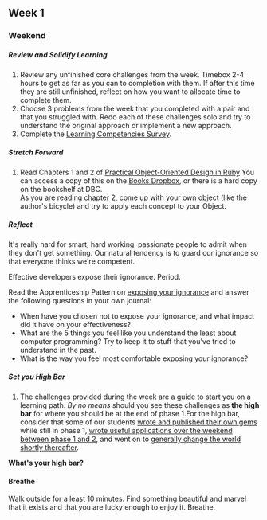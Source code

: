 ## Week 1

### Weekend

##### Review and Solidify Learning

1. Review any unfinished core challenges from the week. Timebox 2-4 hours to get as far as you can to completion with them. If after this time they are still unfinished, reflect on how you want to allocate time to complete them.
1. Choose 3 problems from the week that you completed with a pair and that you struggled with.  Redo each of these challenges solo and try to understand the original approach or implement a new approach.
1. Complete the [Learning Competencies Survey](https://docs.google.com/forms/d/1TFrLnRaO1Z1IOVeuqsyiAgI_50MaHNJtys-hDEUX0Hs/viewform).

##### Stretch Forward

1. Read Chapters 1 and 2 of [Practical Object-Oriented Design in Ruby](https://www.dropbox.com/s/82gx9sf00vmonad/Practical%20Object%20Oriented%20Design%20in%20Ruby.pdf)
You can access a copy of this on the [Books Dropbox](https://www.dropbox.com/sh/cyje5e6cfk708al/USop5LBSQA), or there is a hard copy on the bookshelf at DBC.  
As you are reading chapter 2, come up with your own object (like the author's bicycle) and try to apply each concept to your Object.

##### Reflect

It's really hard for smart, hard working, passionate people to admit when they don't get something. Our natural tendency is to guard our ignorance so that everyone thinks we're competent.

Effective developers expose their ignorance. Period.

Read the Apprenticeship Pattern on [exposing your ignorance](http://ofps.oreilly.com/titles/9780596518387/emptying_the_cup.html#expose_your_ignorance) and answer the following questions in your own journal:

- When have you chosen not to expose your ignorance, and what impact did it have on your effectiveness?
- What are the 5 things you feel like you understand the least about computer programming? Try to keep it to stuff that you've tried to understand in the past.
- What is the way you feel most comfortable exposing your ignorance?

##### Set you High Bar 

1. The challenges provided during the week are a guide to start you on a learning path. *By no means* should you see these challenges as **the high bar** for where you should be at the end of phase 1.For the high bar, consider that some of our students [wrote and published their own gems](https://github.com/sandbochs/local_message) while still in phase 1, [wrote useful applications over the weekend between phase 1 and 2](http://www.codequizzes.com/), and went on to [generally change the world shortly thereafter](http://Devbootcamp/2013/08/19/how-dbcers-are-turning-your-browser-into-a-snake-playing-gosling-loving-wonderwolrd/).

**What's your high bar?**

#### Breathe

Walk outside for a least 10 minutes. Find something beautiful and marvel that it exists and that you are lucky enough to enjoy it.  Breathe.

